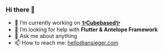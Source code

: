 ### Hi there 👋
<!--
![GitHub Statistics](https://github-readme-stats.vercel.app/api?username=ansieger&count_private=true&show_icons=true&theme=github_dark&include_all_commits=true)
-->

- 🔭 I’m currently working on **[✨Cubebased✨](https://cubebased.com)**
- 🤔 I’m looking for help with **Flutter & Antelope Framework**
- 💬 Ask me about anything
- 📫 How to reach me: hello@ansieger.com

<!--
**AnSieger/AnSieger** is a ✨ _special_ ✨ repository because its `README.md` (this file) appears on your GitHub profile.

Here are some ideas to get you started:

- 🔭 I’m currently working on ...
- 🌱 I’m currently learning ...
- 👯 I’m looking to collaborate on ...
- 🤔 I’m looking for help with ...
- 💬 Ask me about ...
- 📫 How to reach me: ...
- 😄 Pronouns: ...
- ⚡ Fun fact: ...
-->
